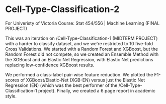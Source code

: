 # Cell-Type-Classification-2
For Univeristy of Victoria Course: Stat 454/556 | Machine Learning (FINAL PROJECT)

This was an iteration on /Cell-Type-Classification-1 (MIDTERM PROJECT) with a harder to classify dataset, and we we're restricted to 10 five-fold Cross Validations. We started with a Random Forest and XGBoost, but the Random Forest did not compete, so we created an Ensemble Method with the XGBoost and an Elastic Net Regression, with Elastic Net predictions replacing low-confidence XGBoost results. 

We performed a class-label pair-wise feature reduction. We plotted the F1-scores of XGBoost/Elastic-Net (XGB-EN) versus just the Elastic Net Regression (EN) (which was the best performer of the /Cell-Type-Classification-1 project). Finally, we created a 6 page report in academic style. 
